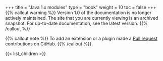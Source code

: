 +++
title = "Java 1.x modules"
type = "book"
weight = 10
toc = false
+++
{{% callout warning %}}
Version 1.0 of the documentation is no longer actively maintained. The site that you are currently viewing is an archived snapshot. For up-to-date documentation, see the latest version.
{{% /callout %}}

{{% callout note %}} To add an extension or a plugin made a [Pull request](https://github.com/eclipse/keyple-website/pulls) contributions on GitHub. {{% /callout %}} 

{{< list_children >}}